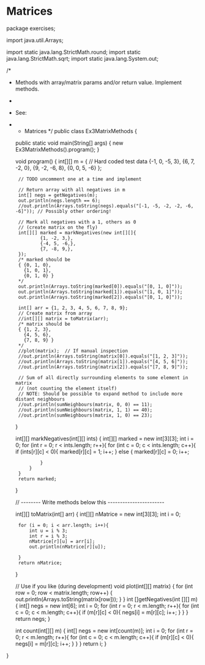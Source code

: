 # Matrices
package exercises;

import java.util.Arrays;

import static java.lang.StrictMath.round;
import static java.lang.StrictMath.sqrt;
import static java.lang.System.out;

/*
 * Methods with array/matrix params and/or return value. Implement methods.
 *
 * See:
 * - Matrices
 */
public class Ex3MatrixMethods {

    public static void main(String[] args) {
        new Ex3MatrixMethods().program();
    }

    void program() {
        int[][] m = {           // Hard coded test data
                {-1, 0, -5, 3},
                {6, 7, -2, 0},
                {9, -2, -6, 8},
                {0, 0, 5, -6}
        };

        // TODO uncomment one at a time and implement

        // Return array with all negatives in m
        int[] negs = getNegatives(m);
        out.println(negs.length == 6);
        //out.println(Arrays.toString(negs).equals("[-1, -5, -2, -2, -6, -6]")); // Possibly other ordering!

        // Mark all negatives with a 1, others as 0
        // (create matrix on the fly)
        int[][] marked = markNegatives(new int[][]{
                {1, -2, 3,},
                {-4, 5, -6,},
                {7, -8, 9,},
        });
        /* marked should be
        { {0, 1, 0},
          {1, 0, 1},
          {0, 1, 0} }
        */
        out.println(Arrays.toString(marked[0]).equals("[0, 1, 0]"));
        out.println(Arrays.toString(marked[1]).equals("[1, 0, 1]"));
        out.println(Arrays.toString(marked[2]).equals("[0, 1, 0]"));

        int[] arr = {1, 2, 3, 4, 5, 6, 7, 8, 9};
        // Create matrix from array
        //int[][] matrix = toMatrix(arr);
        /* matrix should be
        { {1, 2, 3},
          {4, 5, 6},
          {7, 8, 9} }
        */
        //plot(matrix);  // If manual inspection
        //out.println(Arrays.toString(matrix[0]).equals("[1, 2, 3]"));
        //out.println(Arrays.toString(matrix[1]).equals("[4, 5, 6]"));
        //out.println(Arrays.toString(matrix[2]).equals("[7, 8, 9]"));

        // Sum of all directly surrounding elements to some element in matrix
        // (not counting the element itself)
        // NOTE: Should be possible to expand method to include more distant neighbours
        //out.println(sumNeighbours(matrix, 0, 0) == 11);
        //out.println(sumNeighbours(matrix, 1, 1) == 40);
        //out.println(sumNeighbours(matrix, 1, 0) == 23);
    }

    int[][] markNegatives(int[][] ints) {
        int[][] marked = new int[3][3];
        int i = 0;
        for (int r = 0; r < ints.length; r++){
            for (int c = 0; c < ints.length; c++){
                if (ints[r][c] < 0){
                    marked[r][c] = 1;
                    i++;
                } else {
                    marked[r][c] = 0;
                    i++;

                }
            }
        }
        return marked;

    }

    // -------- Write methods below this -----------------------


   int[][] toMatrix(int[] arr) {
        int[][] nMatrice = new int[3][3];
        int i = 0;

        for (i = 0; i < arr.length; i++){
            int u = i % 3;
            int r = i % 3;
            nMatrice[r][u] = arr[i];
            out.println(nMatrice[r][u]);

        }
        return nMatrice;
    }

    // Use if you like (during development)
    void plot(int[][] matrix) {
        for (int row = 0; row < matrix.length; row++) {
            out.println(Arrays.toString(matrix[row]));
        }
    }
    int []getNegatives(int [][] m) {
        int[] negs = new int[6];
        int i = 0;
        for (int r = 0; r < m.length; r++){
            for (int c = 0; c < m.length; c++){
                if (m[r][c] < 0){
                    negs[i] = m[r][c];
                    i++;
                }
            }
        }
        return negs;
    }

    int count(int[][] m) {
        int[] negs = new int[count(m)];
        int i = 0;
        for (int r = 0; r < m.length; r++){
            for (int c = 0; c < m.length; c++){
                if (m[r][c] < 0){
                    negs[i] = m[r][c];
                    i++;
                }
            }
        }
        return i;
    }


}

